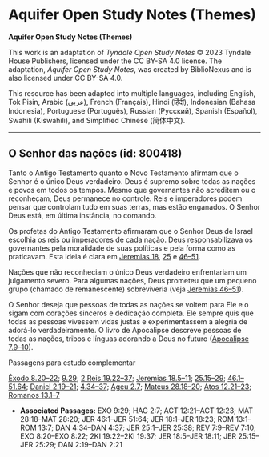 # Aquifer Open Study Notes (Themes)

**Aquifer Open Study Notes (Themes)**

This work is an adaptation of *Tyndale Open Study Notes* © 2023 Tyndale House Publishers, licensed under the CC BY\-SA 4\.0 license. The adaptation, *Aquifer Open Study Notes*, was created by BiblioNexus and is also licensed under CC BY\-SA 4\.0\.

This resource has been adapted into multiple languages, including English, Tok Pisin, Arabic (عربي), French (Français), Hindi (हिंदी), Indonesian (Bahasa Indonesia), Portuguese (Português), Russian (Русский), Spanish (Español), Swahili (Kiswahili), and Simplified Chinese (简体中文).



--------------------------------

## O Senhor das nações (id: 800418)

Tanto o Antigo Testamento quanto o Novo Testamento afirmam que o Senhor é o único Deus verdadeiro. Deus é supremo sobre todas as nações e povos em todos os tempos. Mesmo que governantes não acreditem ou o reconheçam, Deus permanece no controle. Reis e imperadores podem pensar que controlam tudo em suas terras, mas estão enganados. O Senhor Deus está, em última instância, no comando.

Os profetas do Antigo Testamento afirmaram que o Senhor Deus de Israel escolhia os reis ou imperadores de cada nação. Deus responsabilizava os governantes pela moralidade de suas políticas e pela forma como as praticavam. Esta ideia é clara em [Jeremias 18](https://ref.ly/Jer18:1-Jer18:23), [25](https://ref.ly/Jer25:1-Jer25:38) e [46–51](https://ref.ly/Jer46:1-Jer51:64).

Nações que não reconheciam o único Deus verdadeiro enfrentariam um julgamento severo. Para algumas nações, Deus prometeu que um pequeno grupo (chamado de remanescente) sobreviveria (veja [Jeremias 46–51](https://ref.ly/Jer46:1-Jer51:64)).

O Senhor deseja que pessoas de todas as nações se voltem para Ele e o sigam com corações sinceros e dedicação completa. Ele sempre quis que todas as pessoas vivessem vidas justas e experimentassem a alegria de adorá\-lo verdadeiramente. O livro de Apocalipse descreve pessoas de todas as nações, tribos e línguas adorando a Deus no futuro ([Apocalipse 7\.9–10](https://ref.ly/Rev7:9-Rev7:10)).

Passagens para estudo complementar

[Êxodo 8\.20–22](https://ref.ly/Exod8:20-Exod8:22); [9\.29](https://ref.ly/Exod9:29); [2 Reis 19\.22–37](https://ref.ly/2Kgs19:22-2Kgs19:37); [Jeremias 18\.5–11](https://ref.ly/Jer18:5-Jer18:11); [25\.15–29](https://ref.ly/Jer25:15-Jer25:29); [46\.1–51\.64](https://ref.ly/Jer46:1-Jer51:64); [Daniel 2\.19–21](https://ref.ly/Dan2:19-Dan2:21); [4\.34–37](https://ref.ly/Dan4:34-Dan4:37); [Ageu 2\.7](https://ref.ly/Hag2:7); [Mateus 28\.18–20](https://ref.ly/Matt28:18-Matt28:20); [Atos 12\.21–23](https://ref.ly/Acts12:21-Acts12:23); [Romanos 13\.1–7](https://ref.ly/Rom13:1-Rom13:7)

* **Associated Passages:** EXO 9:29; HAG 2:7; ACT 12:21–ACT 12:23; MAT 28:18–MAT 28:20; JER 46:1–JER 51:64; JER 18:1–JER 18:23; ROM 13:1–ROM 13:7; DAN 4:34–DAN 4:37; JER 25:1–JER 25:38; REV 7:9–REV 7:10; EXO 8:20–EXO 8:22; 2KI 19:22–2KI 19:37; JER 18:5–JER 18:11; JER 25:15–JER 25:29; DAN 2:19–DAN 2:21

